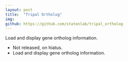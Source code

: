 ```yaml
---
layout: post
title:  "Tripal Ortholog"
img: 
github: https://github.com/statonlab/tripal_ortholog 
---
```


Load and display gene ortholog information.


* Not released, on hiatus.
* Load and display gene ortholog information.
